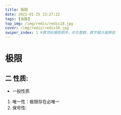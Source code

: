 ```yaml
---
title: 极限
date: 2022-01-25 13:27:22
tags: [高数]
top_img: /img/redis/redis18.jpg
cover: /img/redis/redis18.jpg
swiper_index: 1 #置顶轮播图顺序，非负整数，数字越大越靠前
---
```

# 极限
## 二 性质:
* 一般性质
 1. 唯一性：极限存在必唯一
 2. 保号性: 